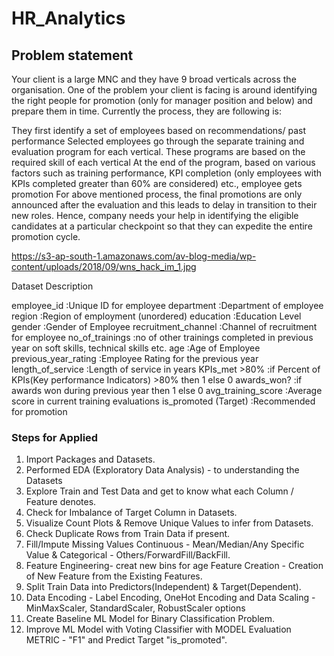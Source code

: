 # HR_Analytics

## Problem statement 
Your client is a large MNC and they have 9 broad verticals across the organisation. One of the problem your client is facing is around identifying the right people for promotion (only for manager position and below) and prepare them in time. Currently the process, they are following is:

They first identify a set of employees based on recommendations/ past performance
Selected employees go through the separate training and evaluation program for each vertical. These programs are based on the required skill of each vertical
At the end of the program, based on various factors such as training performance, KPI completion (only employees with KPIs completed greater than 60% are considered) etc., employee gets promotion
For above mentioned process, the final promotions are only announced after the evaluation and this leads to delay in transition to their new roles. Hence, company needs your help in identifying the eligible candidates at a particular checkpoint so that they can expedite the entire promotion cycle. 

https://s3-ap-south-1.amazonaws.com/av-blog-media/wp-content/uploads/2018/09/wns_hack_im_1.jpg

Dataset Description


employee_id	            :Unique ID for employee
department	            :Department of employee
region	                :Region of employment (unordered)
education	            :Education Level
gender	                :Gender of Employee
recruitment_channel	    :Channel of recruitment for employee
no_of_trainings	        :no of other trainings completed in previous year on soft skills, technical skills etc.
age	                    :Age of Employee
previous_year_rating	:Employee Rating for the previous year
length_of_service	    :Length of service in years
KPIs_met >80%	        :if Percent of KPIs(Key performance Indicators) >80% then 1 else 0
awards_won?	            :if awards won during previous year then 1 else 0
avg_training_score	    :Average score in current training evaluations
is_promoted	(Target)    :Recommended for promotion
 
### Steps for Applied 
1. Import Packages and Datasets.
2. Performed EDA (Exploratory Data Analysis) - to understanding the Datasets 
3. Explore Train and Test Data and get to know what each Column / Feature denotes.
4. Check for Imbalance of Target Column in Datasets.
5. Visualize Count Plots & Remove Unique Values to infer from Datasets.
6. Check Duplicate Rows from Train Data if present.
7. Fill/Impute Missing Values Continuous - Mean/Median/Any Specific Value & Categorical - Others/ForwardFill/BackFill.
8. Feature Engineering- creat new bins for age 
Feature Creation - Creation of New Feature from the Existing Features.
9. Split Train Data into Predictors(Independent) & Target(Dependent).
10. Data Encoding - Label Encoding, OneHot Encoding and Data Scaling - MinMaxScaler, StandardScaler, RobustScaler options
11. Create Baseline ML Model for Binary Classification Problem.
12. Improve ML Model with Voting Classifier with MODEL Evaluation METRIC - "F1" and Predict Target "is_promoted".
